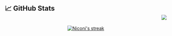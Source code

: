 

<!--

### Nicolás López Fernández 👋

**NicolasLopezFer/NicolasLopezFer** is a ✨ _special_ ✨ repository because its `README.md` (this file) appears on your GitHub profile.

Here are some ideas to get you started:

- 🔭 I’m currently working on ...
- 🌱 I’m currently learning ...
- 👯 I’m looking to collaborate on ...
- 🤔 I’m looking for help with ...
- 💬 Ask me about ...
- 📫 How to reach me: ...
- 😄 Pronouns: ...
- ⚡ Fun fact: ...
-->

## &#x1f4c8; GitHub Stats  <div align = 'right'>![](https://komarev.com/ghpvc/?username=NicolasLopezFer&color=yellow)</div>
 
  <p align="center">
  <a href="https://github.com/NicolasLopezFer/github-readme-streak-stats">
    <img title="🔥 Nico streaks" alt="Niconi's streak" src="https://github-readme-streak-stats.herokuapp.com/?user=NicolasLopezFer&theme=dark-smoky"/>
  </a>
</p>

